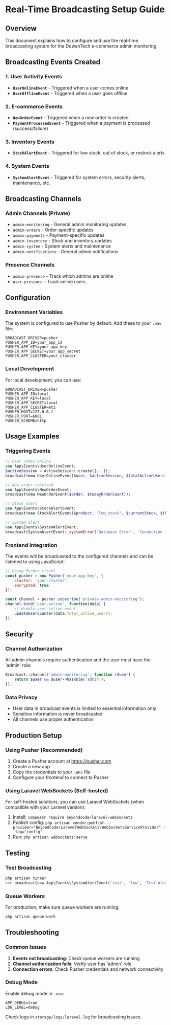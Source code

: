 # Real-Time Broadcasting Setup Guide

## Overview
This document explains how to configure and use the real-time broadcasting system for the DuwanTech e-commerce admin monitoring.

## Broadcasting Events Created

### 1. User Activity Events
- **`UserOnlineEvent`** - Triggered when a user comes online
- **`UserOfflineEvent`** - Triggered when a user goes offline

### 2. E-commerce Events
- **`NewOrderEvent`** - Triggered when a new order is created
- **`PaymentProcessedEvent`** - Triggered when a payment is processed (success/failure)

### 3. Inventory Events
- **`StockAlertEvent`** - Triggered for low stock, out of stock, or restock alerts

### 4. System Events
- **`SystemAlertEvent`** - Triggered for system errors, security alerts, maintenance, etc.

## Broadcasting Channels

### Admin Channels (Private)
- `admin-monitoring` - General admin monitoring updates
- `admin-orders` - Order-specific updates
- `admin-payments` - Payment-specific updates
- `admin-inventory` - Stock and inventory updates
- `admin-system` - System alerts and maintenance
- `admin-notifications` - General admin notifications

### Presence Channels
- `admin-presence` - Track which admins are online
- `user-presence` - Track online users

## Configuration

### Environment Variables
The system is configured to use Pusher by default. Add these to your `.env` file:

```env
BROADCAST_DRIVER=pusher
PUSHER_APP_ID=your_app_id
PUSHER_APP_KEY=your_app_key
PUSHER_APP_SECRET=your_app_secret
PUSHER_APP_CLUSTER=your_cluster
```

### Local Development
For local development, you can use:
```env
BROADCAST_DRIVER=pusher
PUSHER_APP_ID=local
PUSHER_APP_KEY=local
PUSHER_APP_SECRET=local
PUSHER_APP_CLUSTER=mt1
PUSHER_HOST=127.0.0.1
PUSHER_PORT=6001
PUSHER_SCHEME=http
```

## Usage Examples

### Triggering Events

```php
// User comes online
use App\Events\UserOnlineEvent;
$activeSession = ActiveSession::create([...]);
broadcast(new UserOnlineEvent($user, $activeSession, $totalActiveUsers));

// New order received
use App\Events\NewOrderEvent;
broadcast(new NewOrderEvent($order, $todayOrderCount));

// Stock alert
use App\Events\StockAlertEvent;
broadcast(new StockAlertEvent($product, 'low_stock', $currentStock, $threshold));

// System alert
use App\Events\SystemAlertEvent;
broadcast(SystemAlertEvent::systemError('Database Error', 'Connection timeout'));
```

### Frontend Integration
The events will be broadcasted to the configured channels and can be listened to using JavaScript:

```javascript
// Using Pusher client
const pusher = new Pusher('your-app-key', {
    cluster: 'your-cluster',
    encrypted: true
});

const channel = pusher.subscribe('private-admin-monitoring');
channel.bind('user.online', function(data) {
    // Handle user online event
    updateUserCounter(data.total_active_users);
});
```

## Security

### Channel Authorization
All admin channels require authentication and the user must have the 'admin' role:

```php
Broadcast::channel('admin-monitoring', function ($user) {
    return $user && $user->hasRole('admin');
});
```

### Data Privacy
- User data in broadcast events is limited to essential information only
- Sensitive information is never broadcasted
- All channels use proper authentication

## Production Setup

### Using Pusher (Recommended)
1. Create a Pusher account at https://pusher.com
2. Create a new app
3. Copy the credentials to your `.env` file
4. Configure your frontend to connect to Pusher

### Using Laravel WebSockets (Self-hosted)
For self-hosted solutions, you can use Laravel WebSockets (when compatible with your Laravel version):

1. Install: `composer require beyondcode/laravel-websockets`
2. Publish config: `php artisan vendor:publish --provider="BeyondCode\LaravelWebSockets\WebSocketsServiceProvider" --tag="config"`
3. Run: `php artisan websockets:serve`

## Testing

### Test Broadcasting
```bash
php artisan tinker
>>> broadcast(new App\Events\SystemAlertEvent('test', 'low', 'Test Alert', 'Testing broadcasting system'));
```

### Queue Workers
For production, make sure queue workers are running:
```bash
php artisan queue:work
```

## Troubleshooting

### Common Issues
1. **Events not broadcasting**: Check queue workers are running
2. **Channel authorization fails**: Verify user has 'admin' role
3. **Connection errors**: Check Pusher credentials and network connectivity

### Debug Mode
Enable debug mode in `.env`:
```env
APP_DEBUG=true
LOG_LEVEL=debug
```

Check logs in `storage/logs/laravel.log` for broadcasting issues.

